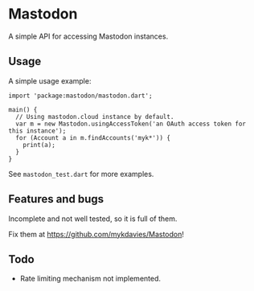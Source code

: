 # Mastodon

A simple API for accessing Mastodon instances.

## Usage

A simple usage example:

    import 'package:mastodon/mastodon.dart';

    main() {
      // Using mastodon.cloud instance by default.
      var m = new Mastodon.usingAccessToken('an OAuth access token for this instance');
      for (Account a in m.findAccounts('myk*')) {
        print(a);
      }
    }
    
See `mastodon_test.dart` for more examples.

## Features and bugs

Incomplete and not well tested, so it is full of them.

Fix them at https://github.com/mykdavies/Mastodon!

## Todo

- Rate limiting mechanism not implemented. 